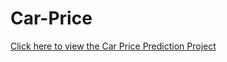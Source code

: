 # Car-Price
[Click here to view the Car Price Prediction Project ](https://github.com/AdepojuWasiu/Car-Price/blob/main/Car%20Price%20prediction.ipynb)
